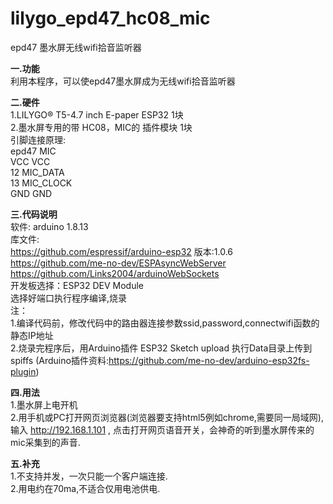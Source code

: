 # lilygo_epd47_hc08_mic
epd47 墨水屏无线wifi拾音监听器<br/>

<b>一.功能</b> <br/>
利用本程序，可以使epd47墨水屏成为无线wifi拾音监听器<br/>

<b>二.硬件</b> <br/>
1.LILYGO® T5-4.7 inch E-paper ESP32 1块 <br/>
2.墨水屏专用的带 HC08，MIC的 插件模块 1块<br/>
引脚连接原理:<br/>
epd47 MIC<br/>
VCC   VCC<br/>
12    MIC_DATA<br/>
13    MIC_CLOCK<br/>
GND   GND<br/>

<b>三.代码说明</b> <br/>
软件: arduino 1.8.13<br/>
库文件:<br/>
https://github.com/espressif/arduino-esp32 版本:1.0.6<br/>
https://github.com/me-no-dev/ESPAsyncWebServer <br/>
https://github.com/Links2004/arduinoWebSockets<br/>
开发板选择：ESP32 DEV Module <br/>
选择好端口执行程序编译,烧录<br/>
注：<br/>
1.编译代码前，修改代码中的路由器连接参数ssid,password,connectwifi函数的静态IP地址<br/>
2.烧录完程序后，用Arduino插件 ESP32 Sketch upload 执行Data目录上传到spiffs (Arduino插件资料:https://github.com/me-no-dev/arduino-esp32fs-plugin)<br/>

<b>四.用法</b> <br/>
1.墨水屏上电开机<br/>
2.用手机或PC打开网页浏览器(浏览器要支持html5例如chrome,需要同一局域网),输入 http://192.168.1.101 , 点击打开网页语音开关，会神奇的听到墨水屏传来的 mic采集到的声音.<br/>

<b>五.补充</b> <br/>
1.不支持并发，一次只能一个客户端连接.<br/>
2.用电约在70ma,不适合仅用电池供电.<br/>
